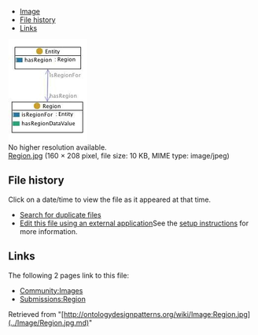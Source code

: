 * [Image](../Image/Region.jpg.md#file)
* [File history](../Image/Region.jpg.md#filehistory)
* [Links](../Image/Region.jpg.md#filelinks)

[![Image:Region.jpg](../images/7/73/Region.jpg)](../images/7/73/Region.jpg)  
No higher resolution available.  
[Region.jpg](../images/7/73/Region.jpg)‎ (160 × 208 pixel, file size: 10 KB, MIME type: image/jpeg)

## File history

Click on a date/time to view the file as it appeared at that time.



  
* [Search for duplicate files](http://ontologydesignpatterns.org/wiki/Special:FileDuplicateSearch/Region.jpg "Special:FileDuplicateSearch/Region.jpg")
* [Edit this file using an external application](http://ontologydesignpatterns.org/wiki/index.php?title=Image:Region.jpg&action=edit&externaledit=true&mode=file "Image:Region.jpg")See the [setup instructions](http://www.mediawiki.org/wiki/Manual:External_editors "http://www.mediawiki.org/wiki/Manual:External_editors") for more information.

## Links



The following 2 pages link to this file:


* [Community:Images](../Community/Images.md "Community:Images")
* [Submissions:Region](../Submissions/Region.md "Submissions:Region")


Retrieved from "[http://ontologydesignpatterns.org/wiki/Image:Region.jpg](../Image/Region.jpg.md)"